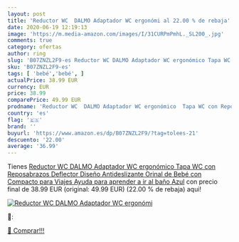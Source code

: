 ```yaml
---
layout: post
title: 'Reductor WC  DALMO Adaptador WC ergonómi al 22.00 % de rebaja'
date: 2020-06-19 12:19:13
image: 'https://m.media-amazon.com/images/I/31CURPmPmhL._SL200_.jpg'
comments: true
category: ofertas
author: ring
slug: 'B07ZNZL2F9-es Reductor WC DALMO Adaptador WC ergonómico Tapa WC con...'
sku: 'B07ZNZL2F9-es'
tags: [ 'bebé','bebé', ]
actualPrice: 38.99 EUR
currency: EUR
price: 38.99
comparePrice: 49.99 EUR
prodname: 'Reductor WC  DALMO Adaptador WC ergonómico  Tapa WC con Reposabrazos  Deflector  Diseño Antideslizante  Orinal de Bebé con Compacto para Viajes  Ayuda para aprender a ir al baño  Azul'
country: 'es'
flag: '🇪🇸'
brand: ''
buyurl: 'https://www.amazon.es/dp/B07ZNZL2F9/?tag=tolees-21'
descuento: '22.00'
average: '36.99'
---
```


Tienes [Reductor WC  DALMO Adaptador WC ergonómico  Tapa WC con Reposabrazos  Deflector  Diseño Antideslizante  Orinal de Bebé con Compacto para Viajes  Ayuda para aprender a ir al baño  Azul](https://www.amazon.es/dp/B07ZNZL2F9/?tag=tolees-21) con precio final de  38.99 EUR (original: 49.99 EUR) (22.00 %  de rebaja) aqui!

[![Reductor WC  DALMO Adaptador WC ergonómi](https://m.media-amazon.com/images/I/31CURPmPmhL._SL200_.jpg)](https://www.amazon.es/dp/B07ZNZL2F9/?tag=tolees-21)

🔎:


[🛒 Comprar!!!](https://www.amazon.es/dp/B07ZNZL2F9/?tag=tolees-21)
